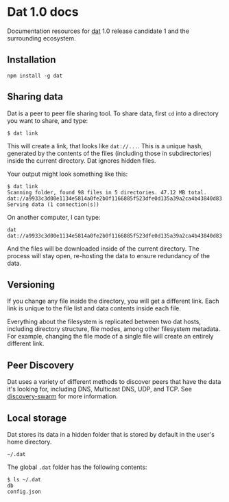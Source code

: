 # Dat 1.0 docs

Documentation resources for [dat](https://github.com/maxogden/dat) 1.0 release candidate 1 and the surrounding ecosystem.

## Installation

```
npm install -g dat
```

## Sharing data

Dat is a peer to peer file sharing tool. To share data, first `cd` into a directory you want to share, and type:

```
$ dat link
```

This will create a link, that looks like `dat://...`. This is a unique hash, generated by the contents of the files (including those in subdirectories) inside the current directory. Dat ignores hidden files.

Your output might look something like this:

```
$ dat link
Scanning folder, found 98 files in 5 directories. 47.12 MB total.
dat://a9933c3d00e1134e5814a0fe2b0f1166885f523dfe0d135a39a2ca4b43840d83
Serving data (1 connection(s))
```

On another computer, I can type:

```
dat dat://a9933c3d00e1134e5814a0fe2b0f1166885f523dfe0d135a39a2ca4b43840d83
```

And the files will be downloaded inside of the current directory. The process will stay open, re-hosting the data to ensure redundancy of the data.

## Versioning

If you change any file inside the directory, you will get a different link. Each link is unique to the file list and data contents inside each file.

Everything about the filesystem is replicated between two dat hosts, including directory structure, file modes, among other filesystem metadata. For example, changing the file mode of a single file will create an entirely different link.

## Peer Discovery

Dat uses a variety of different methods to discover peers that have the data it's looking for, including DNS, Multicast DNS, UDP, and TCP. See [discovery-swarm](https://github.com/mafintosh/discovery-swarm) for more information.

## Local storage

Dat stores its data in a hidden folder that is stored by default in the user's home directory.

```
~/.dat
```
The global `.dat` folder has the following contents:

```
$ ls ~/.dat
db
config.json
```
